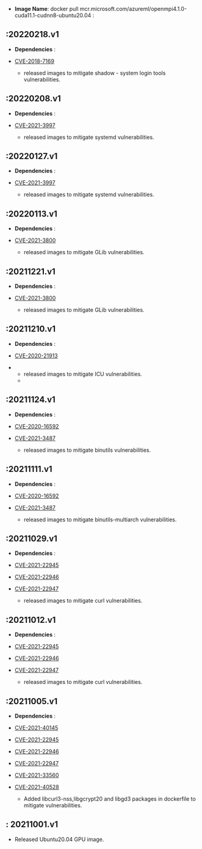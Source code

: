 -  **Image Name**: docker pull mcr.microsoft.com/azureml/openmpi4.1.0-cuda11.1-cudnn8-ubuntu20.04 : 

:20220218.v1
-------------------

 -   **Dependencies** : 

 -   [CVE-2018-7169](https://ubuntu.com/security/notices/USN-5254-1)

     - released images to mitigate shadow - system login tools vulnerabilities.

:20220208.v1
-------------------

 -   **Dependencies** : 

 -   [CVE-2021-3997](https://ubuntu.com/security/CVE-2021-3997)

     - released images to mitigate systemd vulnerabilities.

:20220127.v1
-------------------

 -   **Dependencies** : 

 -   [CVE-2021-3997](https://ubuntu.com/security/CVE-2021-3997)

     - released images to mitigate systemd vulnerabilities.

:20220113.v1
-------------------

 -   **Dependencies** : 

 -   [CVE-2021-3800](https://ubuntu.com/security/notices/USN-5189-1)

     - released images to mitigate GLib vulnerabilities.

:20211221.v1
-------------------

 -   **Dependencies** : 

 -   [CVE-2021-3800](https://ubuntu.com/security/notices/USN-5189-1)

     - released images to mitigate GLib vulnerabilities.

:20211210.v1
-------------------

 -   **Dependencies** : 

 -   [CVE-2020-21913](https://ubuntu.com/security/notices/USN-5133-1)
 -   
     - released images to mitigate ICU vulnerabilities.
     - 
:20211124.v1
-------------------

 -   **Dependencies** : 

 -   [CVE-2020-16592](https://ubuntu.com/security/CVE-2020-16592)
 -   [CVE-2021-3487](https://ubuntu.com/security/CVE-2021-3487)
  
     - released images to mitigate binutils vulnerabilities.

:20211111.v1
-------------------

 -   **Dependencies** : 

 -   [CVE-2020-16592](https://ubuntu.com/security/CVE-2020-16592)
 -   [CVE-2021-3487](https://ubuntu.com/security/CVE-2021-3487)
  
     - released images to mitigate binutils-multiarch vulnerabilities.

:20211029.v1
-------------------

 -   **Dependencies** : 

 -   [CVE-2021-22945](https://ubuntu.com/security/notices/USN-5079-3)
 -   [CVE-2021-22946](https://ubuntu.com/security/notices/USN-5079-3)
 -   [CVE-2021-22947](https://ubuntu.com/security/notices/USN-5079-3)
  
     - released images to mitigate curl vulnerabilities.

:20211012.v1
-------------------

 -   **Dependencies** : 

 -   [CVE-2021-22945](https://ubuntu.com/security/notices/USN-5079-3)
 -   [CVE-2021-22946](https://ubuntu.com/security/notices/USN-5079-3)
 -   [CVE-2021-22947](https://ubuntu.com/security/notices/USN-5079-3)
  
     - released images to mitigate curl vulnerabilities.

:20211005.v1
-------------------

 -   **Dependencies** : 

 -   [CVE-2021-40145](https://ubuntu.com/security/notices/USN-5068-1)
 -   [CVE-2021-22945](https://ubuntu.com/security/notices/USN-5079-3)
 -   [CVE-2021-22946](https://ubuntu.com/security/notices/USN-5079-3)
 -   [CVE-2021-22947](https://ubuntu.com/security/notices/USN-5079-3)
 -   [CVE-2021-33560](https://ubuntu.com/security/notices/USN-5080-1)
 -   [CVE-2021-40528](https://ubuntu.com/security/notices/USN-5080-1)
  
     - Added libcurl3-nss,libgcrypt20 and libgd3 packages in dockerfile to mitigate vulnerabilities.

: 20211001.v1
-------------------

- Released Ubuntu20.04 GPU image.
  
